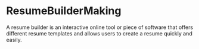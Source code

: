# ResumeBuilderMaking
A resume builder is an interactive online tool or piece of software that 
offers different resume templates and allows users to create a resume quickly and easily. 
